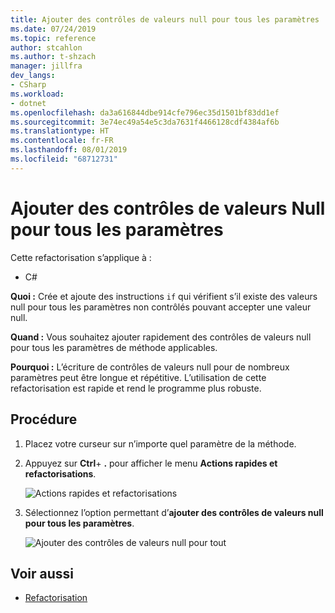 ```yaml
---
title: Ajouter des contrôles de valeurs null pour tous les paramètres
ms.date: 07/24/2019
ms.topic: reference
author: stcahlon
ms.author: t-shzach
manager: jillfra
dev_langs:
- CSharp
ms.workload:
- dotnet
ms.openlocfilehash: da3a616844dbe914cfe796ec35d1501bf83dd1ef
ms.sourcegitcommit: 3e74ec49a54e5c3da7631f4466128cdf4384af6b
ms.translationtype: HT
ms.contentlocale: fr-FR
ms.lasthandoff: 08/01/2019
ms.locfileid: "68712731"
---
```

# <a name="add-null-checks-for-all-parameters"></a>Ajouter des contrôles de valeurs Null pour tous les paramètres 

Cette refactorisation s’applique à : 

- C# 

**Quoi :** Crée et ajoute des instructions `if` qui vérifient s’il existe des valeurs null pour tous les paramètres non contrôlés pouvant accepter une valeur null. 

**Quand :** Vous souhaitez ajouter rapidement des contrôles de valeurs null pour tous les paramètres de méthode applicables.

**Pourquoi :** L’écriture de contrôles de valeurs null pour de nombreux paramètres peut être longue et répétitive. L’utilisation de cette refactorisation est rapide et rend le programme plus robuste.  

## <a name="how-to"></a>Procédure 

1. Placez votre curseur sur n’importe quel paramètre de la méthode.

2. Appuyez sur **Ctrl**+ **.** pour afficher le menu **Actions rapides et refactorisations**.

   ![Actions rapides et refactorisations](media/add-null-checks-for-all-parameters.png)
   
3. Sélectionnez l’option permettant d’**ajouter des contrôles de valeurs null pour tous les paramètres**.

   ![Ajouter des contrôles de valeurs null pour tout](media/add-null-checks-for-all.png) 

## <a name="see-also"></a>Voir aussi 

- [Refactorisation](../refactoring-in-visual-studio.md) 

